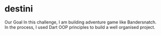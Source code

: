 # destini

Our Goal
In this challenge, I am building adventure game like Bandersnatch. In the process, I used Dart OOP principles to build a well organised project.
